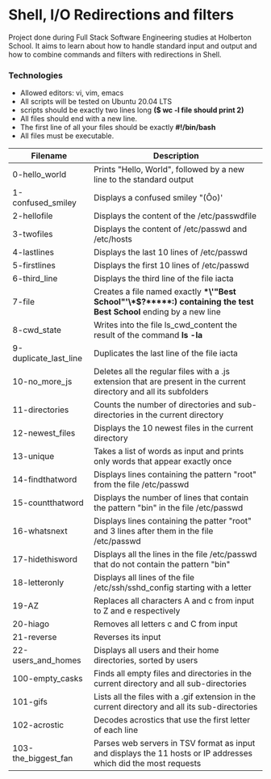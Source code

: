 # Shell, I/O Redirections and filters
Project done during Full Stack Software Engineering studies at Holberton School. It aims to learn about how to handle standard input and output and how to combine commands and filters with redirections in Shell.
### Technologies
- Allowed editors: vi, vim, emacs
- All scripts will be tested on Ubuntu 20.04 LTS
- scripts should be exactly two lines long **($ wc -l file should print 2)**
- All files should end with a new line.
- The first line of all your files should be exactly **#!/bin/bash**
- All files must be executable.

| Filename | Description |
| ----------- | ----------- |
| 0-hello_world | Prints "Hello, World", followed by a new line to the standard output |
| 1-confused_smiley | Displays a confused smiley "(Ôo)' |
| 2-hellofile | Displays the content of the /etc/passwdfile |
| 3-twofiles | Displays the content of /etc/passwd and /etc/hosts |
| 4-lastlines | Displays the last 10 lines of /etc/passwd |
| 5-firstlines | Displays the first 10 lines of /etc/passwd |
| 6-third_line | Displays the third line of the file iacta |
| 7-file | Creates a file named exactly **\*\\'"Best School"\'\\*$\?\*\*\*\*\*:) containing the test Best School** ending by a new line |
| 8-cwd_state | Writes into the file ls_cwd_content the result of the command **ls -la** |
| 9-duplicate_last_line | Duplicates the last line of the file iacta |
| 10-no_more_js | 	Deletes all the regular files with a .js extension that are present in the current directory and all its subfolders |
| 11-directories | Counts the number of directories and sub-directories in the current directory |
| 12-newest_files | Displays the 10 newest files in the current directory |
| 13-unique | Takes a list of words as input and prints only words that appear exactly once |
| 14-findthatword | Displays lines containing the pattern "root" from the file /etc/passwd |
| 15-countthatword | Displays the number of lines that contain the pattern "bin" in the file /etc/passwd |
| 16-whatsnext | Displays lines containing the patter "root" and 3 lines after them in the file /etc/passwd |
| 17-hidethisword | Displays all the lines in the file /etc/passwd that do not contain the pattern "bin" |
| 18-letteronly | Displays all lines of the file /etc/ssh/sshd_config starting with a letter |
| 19-AZ | Replaces all characters A and c from input to Z and e respectively |
| 20-hiago | Removes all letters c and C from input |
| 21-reverse | Reverses its input |
| 22-users_and_homes | 	Displays all users and their home directories, sorted by users |
| 100-empty_casks | Finds all empty files and directories in the current directory and all sub-directories |
| 101-gifs | Lists all the files with a .gif extension in the current directory and all its sub-directories |
| 102-acrostic | Decodes acrostics that use the first letter of each line |
| 103-the_biggest_fan | Parses web servers in TSV format as input and displays the 11 hosts or IP addresses which did the most requests |
